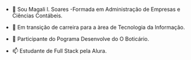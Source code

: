 - 👋 Sou Magali l. Soares
-Formada em Administração de Empresas e Ciências Contábeis.

- 🌱 Em transição de carreira para a àrea de Tecnologia da Informação.
- 💞️ Participante do Pograma Desenvolve do O Boticário.
- 📫 Estudante de Full Stack pela Alura.

<!---
magalilsoares/magalilsoares is a ✨ special ✨ repository because its `README.md` (this file) appears on your GitHub profile.
You can click the Preview link to take a look at your changes.
--->
